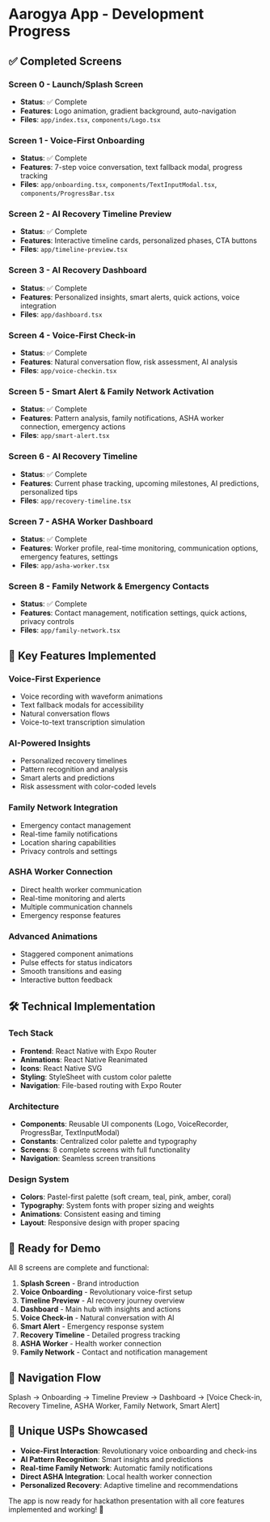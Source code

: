 # Aarogya App - Development Progress

## ✅ Completed Screens

### Screen 0 - Launch/Splash Screen
- **Status**: ✅ Complete
- **Features**: Logo animation, gradient background, auto-navigation
- **Files**: `app/index.tsx`, `components/Logo.tsx`

### Screen 1 - Voice-First Onboarding
- **Status**: ✅ Complete  
- **Features**: 7-step voice conversation, text fallback modal, progress tracking
- **Files**: `app/onboarding.tsx`, `components/TextInputModal.tsx`, `components/ProgressBar.tsx`

### Screen 2 - AI Recovery Timeline Preview
- **Status**: ✅ Complete
- **Features**: Interactive timeline cards, personalized phases, CTA buttons
- **Files**: `app/timeline-preview.tsx`

### Screen 3 - AI Recovery Dashboard
- **Status**: ✅ Complete
- **Features**: Personalized insights, smart alerts, quick actions, voice integration
- **Files**: `app/dashboard.tsx`

### Screen 4 - Voice-First Check-in
- **Status**: ✅ Complete
- **Features**: Natural conversation flow, risk assessment, AI analysis
- **Files**: `app/voice-checkin.tsx`

### Screen 5 - Smart Alert & Family Network Activation
- **Status**: ✅ Complete
- **Features**: Pattern analysis, family notifications, ASHA worker connection, emergency actions
- **Files**: `app/smart-alert.tsx`

### Screen 6 - AI Recovery Timeline
- **Status**: ✅ Complete
- **Features**: Current phase tracking, upcoming milestones, AI predictions, personalized tips
- **Files**: `app/recovery-timeline.tsx`

### Screen 7 - ASHA Worker Dashboard
- **Status**: ✅ Complete
- **Features**: Worker profile, real-time monitoring, communication options, emergency features, settings
- **Files**: `app/asha-worker.tsx`

### Screen 8 - Family Network & Emergency Contacts
- **Status**: ✅ Complete
- **Features**: Contact management, notification settings, quick actions, privacy controls
- **Files**: `app/family-network.tsx`

## 🎯 Key Features Implemented

### Voice-First Experience
- Voice recording with waveform animations
- Text fallback modals for accessibility
- Natural conversation flows
- Voice-to-text transcription simulation

### AI-Powered Insights
- Personalized recovery timelines
- Pattern recognition and analysis
- Smart alerts and predictions
- Risk assessment with color-coded levels

### Family Network Integration
- Emergency contact management
- Real-time family notifications
- Location sharing capabilities
- Privacy controls and settings

### ASHA Worker Connection
- Direct health worker communication
- Real-time monitoring and alerts
- Multiple communication channels
- Emergency response features

### Advanced Animations
- Staggered component animations
- Pulse effects for status indicators
- Smooth transitions and easing
- Interactive button feedback

## 🛠 Technical Implementation

### Tech Stack
- **Frontend**: React Native with Expo Router
- **Animations**: React Native Reanimated
- **Icons**: React Native SVG
- **Styling**: StyleSheet with custom color palette
- **Navigation**: File-based routing with Expo Router

### Architecture
- **Components**: Reusable UI components (Logo, VoiceRecorder, ProgressBar, TextInputModal)
- **Constants**: Centralized color palette and typography
- **Screens**: 8 complete screens with full functionality
- **Navigation**: Seamless screen transitions

### Design System
- **Colors**: Pastel-first palette (soft cream, teal, pink, amber, coral)
- **Typography**: System fonts with proper sizing and weights
- **Animations**: Consistent easing and timing
- **Layout**: Responsive design with proper spacing

## 🚀 Ready for Demo

All 8 screens are complete and functional:
1. **Splash Screen** - Brand introduction
2. **Voice Onboarding** - Revolutionary voice-first setup
3. **Timeline Preview** - AI recovery journey overview
4. **Dashboard** - Main hub with insights and actions
5. **Voice Check-in** - Natural conversation with AI
6. **Smart Alert** - Emergency response system
7. **Recovery Timeline** - Detailed progress tracking
8. **ASHA Worker** - Health worker connection
9. **Family Network** - Contact and notification management

## 📱 Navigation Flow
Splash → Onboarding → Timeline Preview → Dashboard → [Voice Check-in, Recovery Timeline, ASHA Worker, Family Network, Smart Alert]

## 🎨 Unique USPs Showcased
- **Voice-First Interaction**: Revolutionary voice onboarding and check-ins
- **AI Pattern Recognition**: Smart insights and predictions
- **Real-time Family Network**: Automatic family notifications
- **Direct ASHA Integration**: Local health worker connection
- **Personalized Recovery**: Adaptive timeline and recommendations

The app is now ready for hackathon presentation with all core features implemented and working! 🎉
